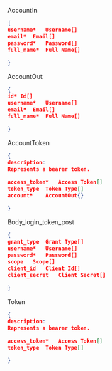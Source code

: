 AccountIn
``` json
{
username*	Username[]
email*	Email[]
password*	Password[]
full_name*	Full Name[]
 
}
```
AccountOut
``` json
{
id*	Id[]
username*	Username[]
email*	Email[]
full_name*	Full Name[]
 
}
```
AccountToken
``` json
{
description:	
Represents a bearer token.

access_token*	Access Token[]
token_type	Token Type[]
account*	AccountOut{}
 
}
```

Body_login_token_post
``` json
{
grant_type	Grant Type[]
username*	Username[]
password*	Password[]
scope	Scope[]
client_id	Client Id[]
client_secret	Client Secret[]
 
}
```

Token
``` json
{
description:	
Represents a bearer token.

access_token*	Access Token[]
token_type	Token Type[]
 
}
```



